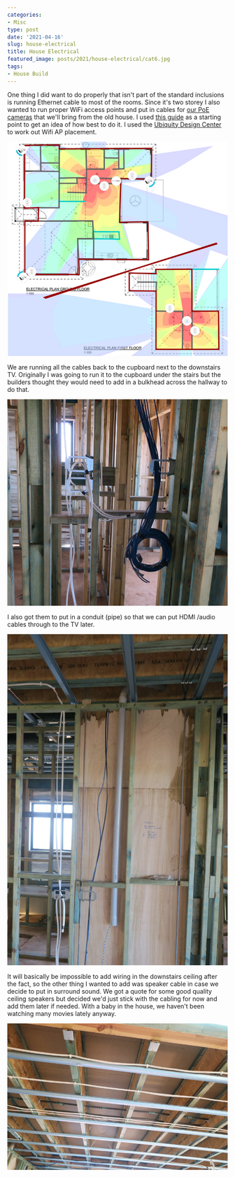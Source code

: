 ```yaml
---
categories:
- Misc
type: post
date: '2021-04-16'
slug: house-electrical
title: House Electrical
featured_image: posts/2021/house-electrical/cat6.jpg
tags:
- House Build
---
```


One thing I did want to do properly that isn't part of the standard inclusions is running Ethernet cable to most of the rooms. Since it's two storey I also wanted to run proper WiFi access points and put in cables for [our PoE cameras](/posts/2019/security-cameras/) that we'll bring from the old house. I used [this guide](https://www.troyhunt.com/wiring-a-home-network-from-the-ground-up-with-ubiquiti/) as a starting point to get an idea of how best to do it. I used the [Ubiquity Design Center](https://design.ui.com/) to work out Wifi AP placement. 

!["Wifi Coverage"](wifi-coverage.png "Wifi Coverage")

We are running all the cables back to the cupboard next to the downstairs TV. Originally I was going to run it to the cupboard under the stairs but the builders thought they would need to add in a bulkhead across the hallway to do that. 

![""](cat6.jpg)

I also got them to put in a conduit (pipe) so that we can put HDMI /audio cables through to the TV later. 

![""](tv-conduit.jpg)


It will basically be impossible to add wiring in the downstairs ceiling after the fact, so the other thing I wanted to add was speaker cable in case we decide to put in surround sound. We got a quote for some good quality ceiling speakers but decided we'd just stick with the cabling for now and add them later if needed. With a baby in the house, we haven't been watching many movies lately anyway.

![""](under-ceiling.jpg)
